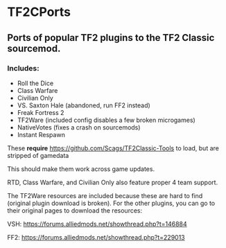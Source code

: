 # TF2CPorts
## Ports of popular TF2 plugins to the TF2 Classic sourcemod.

### Includes:
- Roll the Dice
- Class Warfare
- Civilian Only
- VS. Saxton Hale (abandoned, run FF2 instead)
- Freak Fortress 2
- TF2Ware (included config disables a few broken microgames)
- NativeVotes (fixes a crash on sourcemods)
- Instant Respawn

These **require** https://github.com/Scags/TF2Classic-Tools to load, but are stripped of gamedata

This should make them work across game updates.

RTD, Class Warfare, and Civilian Only also feature proper 4 team support.

The TF2Ware resources are included because these are hard to find (original plugin download is broken). For the other plugins, you can go
to their original pages to download the resources:

VSH: https://forums.alliedmods.net/showthread.php?t=146884

FF2: https://forums.alliedmods.net/showthread.php?t=229013
